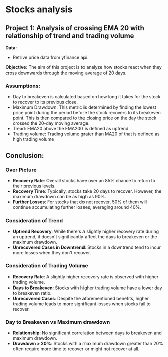 # Stocks analysis

## Project 1: Analysis of crossing EMA 20 with relationship of trend and trading volume

**Data:**
- Retrive price data from yfinance api.

**Objective:** 
The aim of this project is to analyze how stocks react when they cross downwards through the moving average of 20 days.

### Assumptions:
- Day to breakeven is calculated based on how long it takes for the stock to recover to its previous close.
- Maximum Drawdown: This metric is determined by finding the lowest price point during the period before the stock recovers to its breakeven point. This is then compared to the closing price on the day the stock crossed the 20-day moving average.
- Tread: EMA20 above the EMA200 is defined as uptrend
- Trading volume: Trading volume grater than MA20 of that is defined as high trading volume

## Conclusion:

### Over Picture

- **Recovery Rate**: Overall stocks have over an 85% chance to return to their previous levels.
- **Recovery Time**: Typically, stocks take 20 days to recover. However, the maximum drawdown can be as high as 90%.
- **Further Losses**: For stocks that do not recover, 50% of them will continue accumulating further losses, averaging around 40%.

### Consideration of Trend

- **Uptrend Recovery**: While there's a slightly higher recovery rate during an uptrend, it doesn't significantly affect the days to breakeven or the maximum drawdown.
- **Unrecovered Cases in Downtrend**: Stocks in a downtrend tend to incur more losses when they don't recover.

### Consideration of Trading Volume

- **Recovery Rate**: A slightly higher recovery rate is observed with higher trading volume.
- **Days to Breakeven**: Stocks with higher trading volume have a lower day to breakeven ratio.
- **Unrecovered Cases**: Despite the aforementioned benefits, higher trading volume leads to more significant losses when stocks fail to recover.

### Day to Breakeven vs Maximum drawdown

- **Relationship**: No significant correlation between days to breakeven and maximum drawdown.
- **Drawdown > 20%**: Stocks with a maximum drawdown greater than 20% often require more time to recover or might not recover at all.

